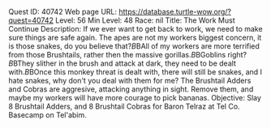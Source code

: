 Quest ID: 40742
Web page URL: https://database.turtle-wow.org/?quest=40742
Level: 56
Min Level: 48
Race: nil
Title: The Work Must Continue
Description: If we ever want to get back to work, we need to make sure things are safe again. The apes are not my workers biggest concern, it is those snakes, do you believe that?$B$BAll of my workers are more terrified from those Brushtails, rather then the massive gorillas.$B$BGoblins right?$B$BThey slither in the brush and attack at dark, they need to be dealt with.$B$BOnce this monkey threat is dealt with, there will still be snakes, and I hate snakes, why don't you deal with them for me? The Brushtail Adders and Cobras are aggresive, attacking anything in sight. Remove them, and maybe my workers will have more courage to pick bananas.
Objective: Slay 8 Brushtail Adders, and 8 Brushtail Cobras for Baron Telraz at Tel Co. Basecamp on Tel'abim.
